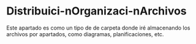 # Distribuici-nOrganizaci-nArchivos
Este apartado es como un tipo de de carpeta donde iré almacenando los archivos por apartados, como diagramas, planificaciones, etc.
